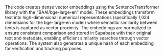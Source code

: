 The code creates dense vector embeddings using the SentenceTransformer library with the "BAAI/bge-large-en" model. These embeddings transform text into high-dimensional numerical representations (specifically 1,024 dimensions for the bge-large-en model) where semantic similarity between texts is captured as vector proximity. The embeddings are normalized to ensure consistent comparison and stored in Supabase with their original text and metadata, enabling efficient similarity searches through vector operations. The system also generates a unique hash of each embedding for verification and tracking purposes.